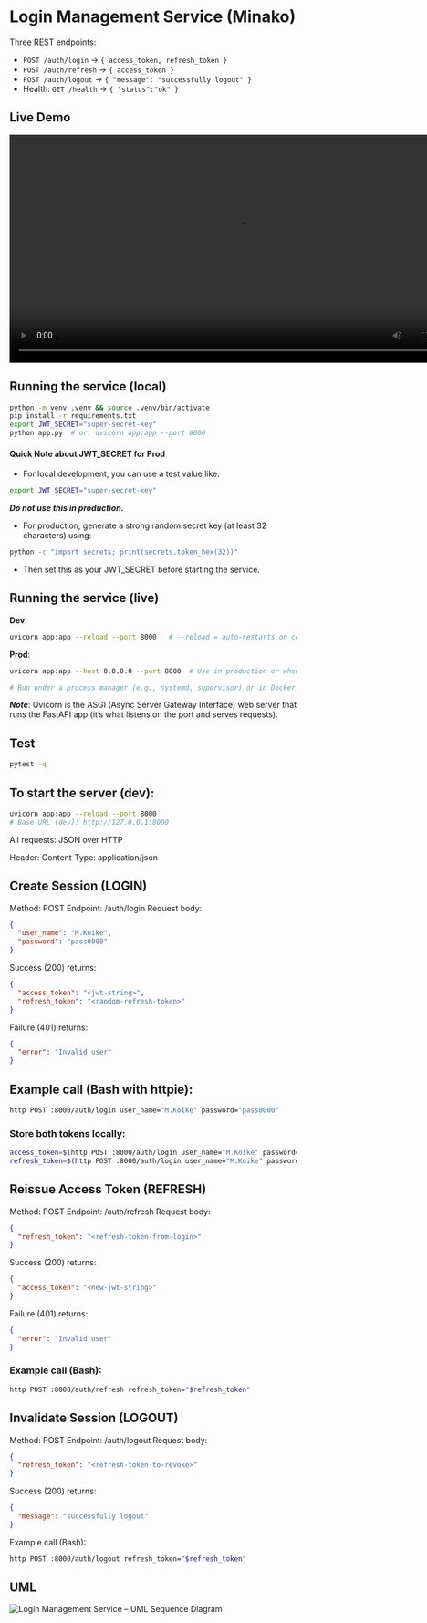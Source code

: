 # Login Management Service (Minako)

Three REST endpoints:
- `POST /auth/login` → `{ access_token, refresh_token }`
- `POST /auth/refresh` → `{ access_token }`
- `POST /auth/logout` → `{ "message": "successfully logout" }`
- Health: `GET /health` → `{ "status":"ok" }`

## Live Demo
<video src="./Microservice A - Demo.mp4" controls width="800">
  Your browser does not support the video tag.
</video>

## Running the service (local)
```bash
python -m venv .venv && source .venv/bin/activate
pip install -r requirements.txt
export JWT_SECRET="super-secret-key"
python app.py  # or: uvicorn app:app --port 8000 

```
#### Quick Note about JWT_SECRET for Prod
- For local development, you can use a test value like:
```bash
export JWT_SECRET="super-secret-key"
```
_****Do not use this in production.****_
- For production, generate a strong random secret key (at least 32 characters) using:
```bash
python -c "import secrets; print(secrets.token_hex(32))"
```
- Then set this as your JWT_SECRET before starting the service.

## Running the service (live)
**Dev**:
```bash
uvicorn app:app --reload --port 8000   # --reload = auto-restarts on code changes (dev only)
```

**Prod**:
```bash
uvicorn app:app --host 0.0.0.0 --port 8000  # Use in production or when deploying on a server 

# Run under a process manager (e.g., systemd, supervisor) or in Docker to keep service running automatically if server reboots
```

**_Note_**: Uvicorn is the ASGI (Async Server Gateway Interface) web server that runs the FastAPI app (it’s what listens on the port and serves requests).

## Test
```bash
pytest -q
```

## To start the server (dev):
```bash
uvicorn app:app --reload --port 8000
# Base URL (dev): http://127.0.0.1:8000
```
All requests: JSON over HTTP

Header: Content-Type: application/json

## Create Session (LOGIN)
Method: POST
Endpoint: /auth/login
Request body:
```json
{
  "user_name": "M.Koike",
  "password": "pass0000"
}
```
Success (200) returns:
```json
{
  "access_token": "<jwt-string>",
  "refresh_token": "<random-refresh-token>"
}
```
Failure (401) returns:
``` json
{
  "error": "Invalid user"
}
```

## Example call (Bash with httpie):
``` bash
http POST :8000/auth/login user_name="M.Koike" password="pass0000"
```
### Store both tokens locally:

``` bash
access_token=$(http POST :8000/auth/login user_name="M.Koike" password="pass0000" | jq -r '.access_token')
refresh_token=$(http POST :8000/auth/login user_name="M.Koike" password="pass0000" | jq -r '.refresh_token')
```

## Reissue Access Token (REFRESH)
Method: POST
Endpoint: /auth/refresh
Request body:

``` json
{
  "refresh_token": "<refresh-token-from-login>"
}
```
Success (200) returns:
``` json
{
  "access_token": "<new-jwt-string>"
}
```
Failure (401) returns:
```json
{
  "error": "Invalid user"
}
```
### Example call (Bash):

```bash
http POST :8000/auth/refresh refresh_token="$refresh_token"
```

## Invalidate Session (LOGOUT)
Method: POST
Endpoint: /auth/logout
Request body:

```json
{
  "refresh_token": "<refresh-token-to-revoke>"
}
```
Success (200) returns:
```json
{
  "message": "successfully logout"
}
```
Example call (Bash):
```bash
http POST :8000/auth/logout refresh_token="$refresh_token"
```

## UML

![Login Management Service – UML Sequence Diagram](./UML.png)

